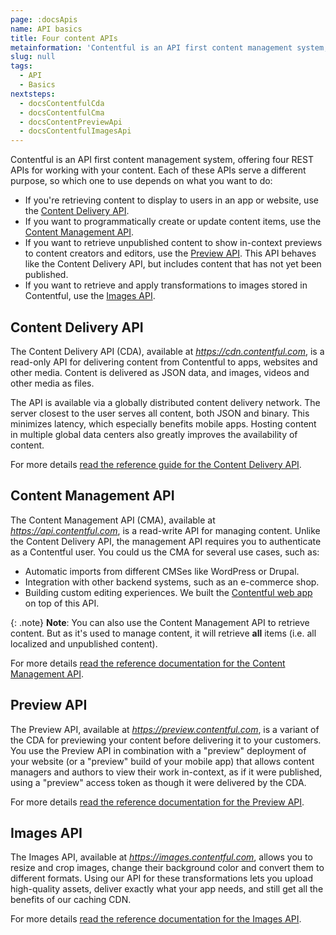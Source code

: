```yaml
---
page: :docsApis
name: API basics
title: Four content APIs
metainformation: 'Contentful is an API first content management system, offering four REST APIs for working with your content. Each of these APIs serve a different purpose, so which one to use depends on what you want to do.'
slug: null
tags:
  - API
  - Basics
nextsteps:
  - docsContentfulCda
  - docsContentfulCma
  - docsContentPreviewApi
  - docsContentfulImagesApi
---
```


Contentful is an API first content management system, offering four REST APIs for working with your content. Each of these APIs serve a different purpose, so which one to use depends on what you want to do:

- If you're retrieving content to display to users in an app or website, use the [Content Delivery API][cda-section].
- If you want to programmatically create or update content items, use the [Content Management API][cma-section].
- If you want to retrieve unpublished content to show in-context previews to content creators and editors, use the [Preview API][cpa-section]. This API behaves like the Content Delivery API, but includes content that has not yet been published.
- If you want to retrieve and apply transformations to images stored in Contentful, use the [Images API][images-section].

## Content Delivery API

The Content Delivery API (CDA), available at _<https://cdn.contentful.com>_, is a read-only API for delivering content from Contentful to apps, websites and other media. Content is delivered as JSON data, and images, videos and other media as files.

The API is available via a globally distributed content delivery network. The server closest to the user serves all content, both JSON and binary. This minimizes latency, which especially benefits mobile apps. Hosting content in multiple global data centers also greatly improves the availability of content.

For more details [read the reference guide for the Content Delivery API][1].

## Content Management API

The Content Management API (CMA), available at _<https://api.contentful.com>_, is a read-write API for managing content. Unlike the Content Delivery API, the management API requires you to authenticate as a Contentful user. You could us the CMA for several use cases, such as:

- Automatic imports from different CMSes like WordPress or Drupal.
- Integration with other backend systems, such as an e-commerce shop.
- Building custom editing experiences. We built the [Contentful web app](https://app.contentful.com) on top of this API.

{: .note}
**Note**: You can also use the Content Management API to retrieve content. But as it's used to manage content, it will retrieve **all** items (i.e. all localized and unpublished content).

For more details [read the reference documentation for the Content Management API][2].

## Preview API

The Preview API, available at _<https://preview.contentful.com>_, is a variant of the CDA for previewing your content before delivering it to your customers. You use the Preview API in combination with a "preview" deployment of your website (or a "preview" build of your mobile app) that allows content managers and authors to view their work in-context, as if it were published, using a "preview" access token as though it were delivered by the CDA.

For more details [read the reference documentation for the Preview API][3].

## Images API

The Images API, available at _<https://images.contentful.com>_, allows you to resize and crop images, change their background color and convert them to different formats. Using our API for these transformations lets you upload high-quality assets, deliver exactly what your app needs, and still get all the benefits of our caching CDN.

For more details [read the reference documentation for the Images API][4].

[1]: /developers/docs/references/content-delivery-api/
[2]: /developers/docs/references/content-management-api/
[3]: /developers/docs/references/content-preview-api/
[4]: /developers/docs/references/images-api/
[cda-section]: #content-delivery-api
[cma-section]: #content-management-api
[cpa-section]: #content-preview-api
[images-section]: #images-api
